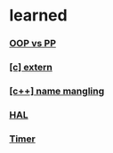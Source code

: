 # learned

### [OOP vs PP](OOPvsPP.md)

### [[c] extern]([c]extern.md)

### [[c++] name mangling]([c++]name_mangling.md)

### [HAL](HAL.md)

### [Timer](timer.md)
